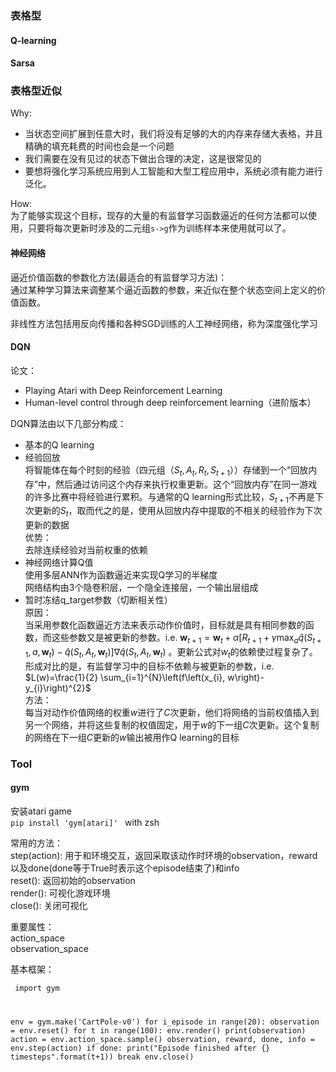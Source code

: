 ### 表格型
#### Q-learning


#### Sarsa







### 表格型近似
Why:
- 当状态空间扩展到任意大时，我们将没有足够的大的内存来存储大表格，并且精确的填充耗费的时间也会是一个问题
- 我们需要在没有见过的状态下做出合理的决定，这是很常见的
- 要想将强化学习系统应用到人工智能和大型工程应用中，系统必须有能力进行泛化。

How:      
为了能够实现这个目标，现存的大量的有监督学习函数逼近的任何方法都可以使用，只要将每次更新时涉及的二元组`s->g`作为训练样本来使用就可以了。

#### 神经网络
逼近价值函数的参数化方法(最适合的有监督学习方法)：      
通过某种学习算法来调整某个逼近函数的参数，来近似在整个状态空间上定义的价值函数。     

非线性方法包括用反向传播和各种SGD训练的人工神经网络，称为深度强化学习     


#### DQN
论文：
- Playing Atari with Deep Reinforcement Learning
- Human-level control through deep reinforcement learning（进阶版本）

DQN算法由以下几部分构成：
- 基本的Q learning
- 经验回放       
将智能体在每个时刻的经验（四元组（$S_t,A_t,R_t,S_{t+1}$））存储到一个“回放内存”中，然后通过访问这个内存来执行权重更新。这个“回放内存”在同一游戏的许多比赛中将经验进行累积。与通常的Q learning形式比较，$S_{t+1}$不再是下次更新的$S_t$，取而代之的是，使用从回放内存中提取的不相关的经验作为下次更新的数据      
优势：            
去除连续经验对当前权重的依赖      
- 神经网络计算Q值      
使用多层ANN作为函数逼近来实现Q学习的半梯度      
网络结构由3个隐卷积层，一个隐全连接层，一个输出层组成
- 暂时冻结q_target参数（切断相关性）    
原因：    
当采用参数化函数逼近方法来表示动作价值时，目标就是具有相同参数的函数，而这些参数又是被更新的参数。i.e. $\mathbf{w}_{t+1}=\mathbf{w}_{t}+\alpha\left[R_{t+1}+\gamma \max _{a} \hat{q}\left(S_{t+1}, a, \mathbf{w}_{t}\right)-\hat{q}\left(S_{t}, A_{t}, \mathbf{w}_{t}\right)\right] \nabla \hat{q}\left(S_{t}, A_{t}, \mathbf{w}_{t}\right)$ 。更新公式对$w_t$的依赖使过程复杂了。形成对比的是，有监督学习中的目标不依赖与被更新的参数，i.e.  $L(w)=\frac{1}{2} \sum_{i=1}^{N}\left(f\left(x_{i}, w\right)-y_{i}\right)^{2}$      
方法：          
每当对动作价值网络的权重$w$进行了$C$次更新，他们将网络的当前权值插入到另一个网络，并将这些复制的权值固定，用于$w$的下一组$C$次更新。这个复制的网络在下一组$C$更新的$w$输出被用作Q learning的目标     

### Tool
#### gym
安装atari game   
`pip install 'gym[atari]' ` with zsh      

常用的方法：    
step(action): 用于和环境交互，返回采取该动作时环境的observation，reward 以及done(done等于True时表示这个episode结束了)和info   
reset(): 返回初始的observation   
render(): 可视化游戏环境     
close(): 关闭可视化    

重要属性：   
action_space   
observation_space     

基本框架：   
<code><pre>
import gym

env = gym.make('CartPole-v0')
for i_episode in range(20):
    observation = env.reset()
    for t in range(100):
        env.render()
        print(observation)
        action = env.action_space.sample()
        observation, reward, done, info = env.step(action)
        if done:
            print("Episode finished after {} timesteps".format(t+1))
            break
env.close()
</code></pre>







